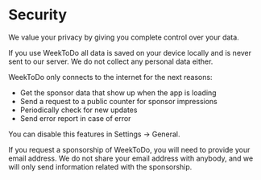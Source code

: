 # Security

We value your privacy by giving you complete control over your data.

If you use WeekToDo all data is saved on your device locally and is never sent to our server. We do not collect any personal data either.

WeekToDo only connects to the internet for the next reasons:

- Get the sponsor data that show up when the app is loading
- Send a request to a public counter for sponsor impressions
- Periodically check for new updates
- Send error report in case of error

You can disable this features in Settings -> General.

If you request a sponsorship of WeekToDo, you will need to provide your email address. We do not share your email address with anybody, and we will only send information related with the sponsorship.